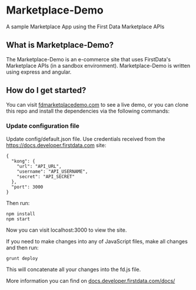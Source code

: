 # Marketplace-Demo
A sample Marketplace App using the First Data Marketplace APIs

## What is Marketplace-Demo?
The Marketplace-Demo is an e-commerce site that uses FirstData's Marketplace APIs (in a sandbox environment).  Marketplace-Demo is written using express and angular.

## How do I get started?
You can visit [fdmarketplacedemo.com](http://fdmarketplacedemo.com) to see a live demo, or you can clone this repo and install the dependencies via the following commands:

### Update configuration file

Update config/default.json file. Use credentials received from the https://docs.developer.firstdata.com site:
```
{
  "kong": {
    "url": "API_URL",
    "username": "API_USERNAME",
    "secret": "API_SECRET"
  },
  "port": 3000
}
```

Then run:

```
npm install
npm start
```

Now you can visit localhost:3000 to view the site.

If you need to make changes into any of JavaScript files, make all changes and then run: 

```
grunt deploy
```

This will concatenate all your changes into the fd.js file.

More information you can find on [docs.developer.firstdata.com/docs/](https://docs.developer.firstdata.com/marketplace/)
